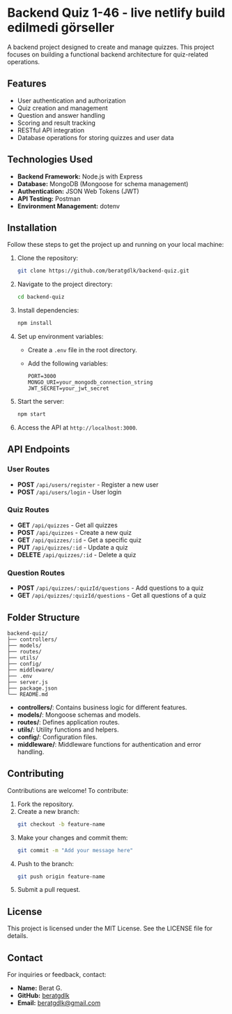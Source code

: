 # Backend Quiz 1-46 - live netlify build edilmedi görseller

A backend project designed to create and manage quizzes. This project focuses on building a functional backend architecture for quiz-related operations.

## Features

- User authentication and authorization
- Quiz creation and management
- Question and answer handling
- Scoring and result tracking
- RESTful API integration
- Database operations for storing quizzes and user data

## Technologies Used

- **Backend Framework:** Node.js with Express
- **Database:** MongoDB (Mongoose for schema management)
- **Authentication:** JSON Web Tokens (JWT)
- **API Testing:** Postman
- **Environment Management:** dotenv

## Installation

Follow these steps to get the project up and running on your local machine:

1. Clone the repository:

   ```bash
   git clone https://github.com/beratgdlk/backend-quiz.git
   ```

2. Navigate to the project directory:

   ```bash
   cd backend-quiz
   ```

3. Install dependencies:

   ```bash
   npm install
   ```

4. Set up environment variables:

   - Create a `.env` file in the root directory.
   - Add the following variables:

     ```env
     PORT=3000
     MONGO_URI=your_mongodb_connection_string
     JWT_SECRET=your_jwt_secret
     ```

5. Start the server:

   ```bash
   npm start
   ```

6. Access the API at `http://localhost:3000`.

## API Endpoints

### User Routes

- **POST** `/api/users/register` - Register a new user
- **POST** `/api/users/login` - User login

### Quiz Routes

- **GET** `/api/quizzes` - Get all quizzes
- **POST** `/api/quizzes` - Create a new quiz
- **GET** `/api/quizzes/:id` - Get a specific quiz
- **PUT** `/api/quizzes/:id` - Update a quiz
- **DELETE** `/api/quizzes/:id` - Delete a quiz

### Question Routes

- **POST** `/api/quizzes/:quizId/questions` - Add questions to a quiz
- **GET** `/api/quizzes/:quizId/questions` - Get all questions of a quiz

## Folder Structure

```
backend-quiz/
├── controllers/
├── models/
├── routes/
├── utils/
├── config/
├── middleware/
├── .env
├── server.js
├── package.json
└── README.md
```

- **controllers/**: Contains business logic for different features.
- **models/**: Mongoose schemas and models.
- **routes/**: Defines application routes.
- **utils/**: Utility functions and helpers.
- **config/**: Configuration files.
- **middleware/**: Middleware functions for authentication and error handling.

## Contributing

Contributions are welcome! To contribute:

1. Fork the repository.
2. Create a new branch:
   ```bash
   git checkout -b feature-name
   ```
3. Make your changes and commit them:
   ```bash
   git commit -m "Add your message here"
   ```
4. Push to the branch:
   ```bash
   git push origin feature-name
   ```
5. Submit a pull request.

## License

This project is licensed under the MIT License. See the LICENSE file for details.

## Contact

For inquiries or feedback, contact:
- **Name:** Berat G.
- **GitHub:** [beratgdlk](https://github.com/beratgdlk)
- **Email:** beratgdlk@gmail.com
